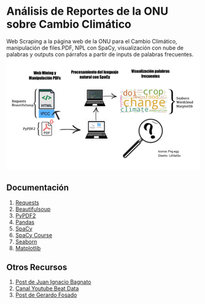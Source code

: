 # Análisis de Reportes de la ONU sobre Cambio Climático
Web Scraping a la página web de la ONU para el Cambio Climático, manipulación de files.PDF, NPL con SpaCy, visualización con nube de palabras y outputs con párrafos a partir de inputs de palabras frecuentes. 
![alt text](https://github.com/LiliValGo/Analisis_Reportes_ONU_Cambio_Climatico/blob/master/LiliValgo-workflow-npl-project.jpg?raw=true)

## Documentación
1. [Requests](https://requests.readthedocs.io/en/latest/)</li>
2. [Beautifulsoup](https://beautiful-soup-4.readthedocs.io/en/latest/)
3. [PyPDF2](https://pypdf2.readthedocs.io/en/latest/)
4. [Pandas](https://pandas.pydata.org/docs/user_guide/index.html)
5. [SpaCy](https://spacy.io/usage)
6. [SpaCy Course ](https://course.spacy.io/en/)
7. [Seaborn](https://seaborn.pydata.org/)
8. [Matplotlib](https://matplotlib.org/stable/index.html)


## Otros Recursos
1. [Post de Juan Ignacio Bagnato](https://www.aprendemachinelearning.com/ejercicio-nlp-cuentos-de-hernan-casciari-python-espanol/)
2. [Canal Youtube Beat Data](https://youtu.be/64zPBbc2LTU)
3. [Post de Gerardo Fosado  ](https://medium.com/@yeralway1/primeros-pasos-en-nlp-con-spacy-un-vistazo-general-734686843a57)
